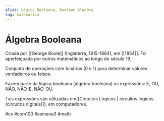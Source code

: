 ```yaml
---
alias: Lógica Booleana, Boolean Algebra
tag: matematica
---
```

# Álgebra Booleana

Criada por [[George Boole]] (Inglaterra, 1815-1864), em [[1854]]. Foi aperfeiçoada por outros matemáticos ao longo do século 19.

Conjunto de operações com binários (0 e 1) para determinar valores verdadeiros ou falsos.

Fazem parte da lógica booleana (álgebra booleana) as expressões: E, OU, NÃO, NÃO-E, NÃO-OU.

Tais expressões são utilizadas em[[Circuitos Lógicos | circuitos lógicos (circuitos digitais)]], em computadores.

#cs #com100 #semana3 #math





